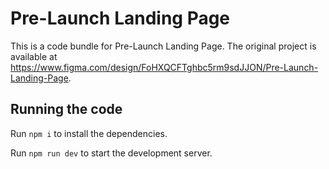 
  # Pre-Launch Landing Page

  This is a code bundle for Pre-Launch Landing Page. The original project is available at https://www.figma.com/design/FoHXQCFTghbc5rm9sdJJON/Pre-Launch-Landing-Page.

  ## Running the code

  Run `npm i` to install the dependencies.

  Run `npm run dev` to start the development server.
  